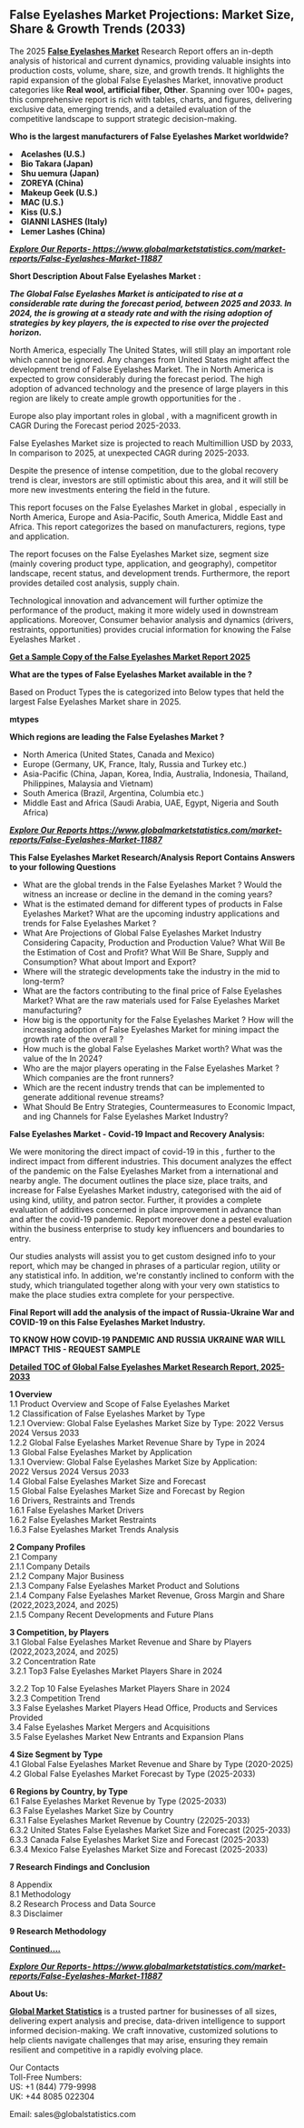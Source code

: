 <h2>False Eyelashes Market Projections: Market Size, Share & Growth Trends (2033)</h2><p>The 2025 <strong><a href="https://www.globalmarketstatistics.com/market-reports/False-Eyelashes-Market-11887">False Eyelashes Market</a></strong> Research Report offers an in-depth analysis of historical and current dynamics, providing valuable insights into production costs, volume, share, size, and growth trends. It highlights the rapid expansion of the global False Eyelashes Market, innovative product categories like <strong>Real wool, artificial fiber, Other</strong>. Spanning over 100+ pages, this comprehensive report is rich with tables, charts, and figures, delivering exclusive data, emerging trends, and a detailed evaluation of the competitive landscape to support strategic decision-making.</p><p><strong>Who is the largest manufacturers of False Eyelashes Market worldwide?</strong></p><p><strong><li>Acelashes (U.S.)<li>Bio Takara (Japan)<li>Shu uemura (Japan)<li>ZOREYA (China)<li>Makeup Geek (U.S.)<li>MAC (U.S.)<li>Kiss (U.S.)<li>GIANNI LASHES (Italy)<li>Lemer Lashes (China)</strong></p><p><strong><em><a href="https://www.globalmarketstatistics.com/market-reports/False-Eyelashes-Market-11887">Explore Our Reports-&nbsp;https://www.globalmarketstatistics.com/market-reports/False-Eyelashes-Market-11887</a></em></strong></p><p><strong>Short Description About False Eyelashes Market :</strong></p><p><strong><em>The Global False Eyelashes Market is anticipated to rise at a considerable rate during the forecast period, between 2025 and 2033. In 2024, the is growing at a steady rate and with the rising adoption of strategies by key players, the is expected to rise over the projected horizon.</em></strong></p><p>North America, especially The United States, will still play an important role which cannot be ignored. Any changes from United States might affect the development trend of False Eyelashes Market. The in North America is expected to grow considerably during the forecast period. The high adoption of advanced technology and the presence of large players in this region are likely to create ample growth opportunities for the .</p><p>Europe also play important roles in global , with a magnificent growth in CAGR During the Forecast period 2025-2033.</p><p>False Eyelashes Market size is projected to reach Multimillion USD by 2033, In comparison to 2025, at unexpected CAGR during 2025-2033.</p><p>Despite the presence of intense competition, due to the global recovery trend is clear, investors are still optimistic about this area, and it will still be more new investments entering the field in the future.</p><p>This report focuses on the False Eyelashes Market in global , especially in North America, Europe and Asia-Pacific, South America, Middle East and Africa. This report categorizes the based on manufacturers, regions, type and application.</p><p>The report focuses on the False Eyelashes Market size, segment size (mainly covering product type, application, and geography), competitor landscape, recent status, and development trends. Furthermore, the report provides detailed cost analysis, supply chain.</p><p>Technological innovation and advancement will further optimize the performance of the product, making it more widely used in downstream applications. Moreover, Consumer behavior analysis and dynamics (drivers, restraints, opportunities) provides crucial information for knowing the False Eyelashes Market .</p><p><strong><a href="https://www.globalmarketstatistics.com/market-reports/False-Eyelashes-Market-11887">Get a Sample Copy of the False Eyelashes Market Report 2025</a></strong></p><p><strong>What are the types of False Eyelashes Market available in the ?</strong></p><p>Based on Product Types the is categorized into Below types that held the largest False Eyelashes Market share in 2025.</p><p><strong>mtypes</strong></p><p><strong>Which regions are leading the False Eyelashes Market ?</strong></p><ul><li>North America (United States, Canada and Mexico)</li><li>Europe (Germany, UK, France, Italy, Russia and Turkey etc.)</li><li>Asia-Pacific (China, Japan, Korea, India, Australia, Indonesia, Thailand, Philippines, Malaysia and Vietnam)</li><li>South America (Brazil, Argentina, Columbia etc.)</li><li>Middle East and Africa (Saudi Arabia, UAE, Egypt, Nigeria and South Africa)</li></ul><p><strong><em><a href="https://www.globalmarketstatistics.com/market-reports/False-Eyelashes-Market-11887">Explore Our Reports https://www.globalmarketstatistics.com/market-reports/False-Eyelashes-Market-11887</a></em></strong></p><p><strong>This False Eyelashes Market Research/Analysis Report Contains Answers to your following Questions</strong></p><ul><li>What are the global trends in the False Eyelashes Market ? Would the witness an increase or decline in the demand in the coming years?</li><li>What is the estimated demand for different types of products in False Eyelashes Market? What are the upcoming industry applications and trends for False Eyelashes Market ?</li><li>What Are Projections of Global False Eyelashes Market Industry Considering Capacity, Production and Production Value? What Will Be the Estimation of Cost and Profit? What Will Be Share, Supply and Consumption? What about Import and Export?</li><li>Where will the strategic developments take the industry in the mid to long-term?</li><li>What are the factors contributing to the final price of False Eyelashes Market? What are the raw materials used for False Eyelashes Market manufacturing?</li><li>How big is the opportunity for the False Eyelashes Market ? How will the increasing adoption of False Eyelashes Market for mining impact the growth rate of the overall ?</li><li>How much is the global False Eyelashes Market worth? What was the value of the In 2024?</li><li>Who are the major players operating in the False Eyelashes Market ? Which companies are the front runners?</li><li>Which are the recent industry trends that can be implemented to generate additional revenue streams?</li><li>What Should Be Entry Strategies, Countermeasures to Economic Impact, and ing Channels for False Eyelashes Market Industry?</li></ul><p><strong>False Eyelashes Market - Covid-19 Impact and Recovery Analysis:</strong></p><p>We were monitoring the direct impact of covid-19 in this , further to the indirect impact from different industries. This document analyzes the effect of the pandemic on the False Eyelashes Market from a international and nearby angle. The document outlines the place size, place traits, and increase for False Eyelashes Market industry, categorised with the aid of using kind, utility, and patron sector. Further, it provides a complete evaluation of additives concerned in place improvement in advance than and after the covid-19 pandemic. Report moreover done a pestel evaluation within the business enterprise to study key influencers and boundaries to entry.</p><p>Our studies analysts will assist you to get custom designed info to your report, which may be changed in phrases of a particular region, utility or any statistical info. In addition, we're constantly inclined to conform with the study, which triangulated together along with your very own statistics to make the place studies extra complete for your perspective.</p><p><strong>Final Report will add the analysis of the impact of Russia-Ukraine War and COVID-19 on this False Eyelashes Market Industry.</strong></p><p><strong>TO KNOW HOW COVID-19 PANDEMIC AND RUSSIA UKRAINE WAR WILL IMPACT THIS - REQUEST SAMPLE</strong></p><p><strong><a href="https://www.globalmarketstatistics.com/market-reports/False-Eyelashes-Market-11887">Detailed TOC of Global False Eyelashes Market Research Report, 2025-2033</a></strong></p><p><strong>1 Overview</strong><br /> 1.1 Product Overview and Scope of False Eyelashes Market<br /> 1.2 Classification of False Eyelashes Market by Type<br /> 1.2.1 Overview: Global False Eyelashes Market Size by Type: 2022 Versus 2024 Versus 2033<br /> 1.2.2 Global False Eyelashes Market Revenue Share by Type in 2024<br /> 1.3 Global False Eyelashes Market by Application<br /> 1.3.1 Overview: Global False Eyelashes Market Size by Application: 2022&nbsp;Versus 2024 Versus 2033<br /> 1.4 Global False Eyelashes Market Size and Forecast<br /> 1.5 Global False Eyelashes Market Size and Forecast by Region<br /> 1.6 Drivers, Restraints and Trends<br /> 1.6.1 False Eyelashes Market Drivers<br /> 1.6.2 False Eyelashes Market Restraints<br /> 1.6.3 False Eyelashes Market Trends Analysis</p><p><strong>2 Company Profiles</strong><br /> 2.1 Company<br /> 2.1.1 Company Details<br /> 2.1.2 Company Major Business<br /> 2.1.3 Company False Eyelashes Market Product and Solutions<br /> 2.1.4 Company False Eyelashes Market Revenue, Gross Margin and Share (2022,2023,2024, and 2025)<br /> 2.1.5 Company Recent Developments and Future Plans</p><p><strong>3 Competition, by Players</strong><br /> 3.1 Global False Eyelashes Market Revenue and Share by Players (2022,2023,2024, and 2025)<br /> 3.2 Concentration Rate<br /> 3.2.1 Top3 False Eyelashes Market Players Share in 2024</p><p>3.2.2 Top 10 False Eyelashes Market Players Share in 2024<br /> 3.2.3 Competition Trend<br /> 3.3 False Eyelashes Market Players Head Office, Products and Services Provided<br /> 3.4 False Eyelashes Market Mergers and Acquisitions<br /> 3.5 False Eyelashes Market New Entrants and Expansion Plans</p><p><strong>4 Size Segment by Type</strong><br /> 4.1 Global False Eyelashes Market Revenue and Share by Type (2020-2025)<br /> 4.2 Global False Eyelashes Market Forecast by Type (2025-2033)</p><p><strong>6 Regions by Country, by Type</strong><br /> 6.1 False Eyelashes Market Revenue by Type (2025-2033)<br /> 6.3 False Eyelashes Market Size by Country<br /> 6.3.1 False Eyelashes Market Revenue by Country (22025-2033)<br /> 6.3.2 United States False Eyelashes Market Size and Forecast (2025-2033)<br /> 6.3.3 Canada False Eyelashes Market Size and Forecast (2025-2033)<br /> 6.3.4 Mexico False Eyelashes Market Size and Forecast (2025-2033)</p><p><strong>7 Research Findings and Conclusion</strong></p><p>8 Appendix<br /> 8.1 Methodology<br /> 8.2 Research Process and Data Source<br /> 8.3 Disclaimer</p><p><strong>9 Research Methodology</strong></p><p><strong><a href="https://www.globalmarketstatistics.com/market-reports/False-Eyelashes-Market-11887">Continued&hellip;.</a></strong></p><p><strong><em><a href="https://www.globalmarketstatistics.com/market-reports/False-Eyelashes-Market-11887">Explore Our Reports-&nbsp;https://www.globalmarketstatistics.com/market-reports/False-Eyelashes-Market-11887</a></em></strong></p><p><strong>About Us:</strong></p><p><strong><a href="https://www.globalmarketstatistics.com/">Global Market Statistics</a></strong> is a trusted partner for businesses of all sizes, delivering expert analysis and precise, data-driven intelligence to support informed decision-making. We craft innovative, customized solutions to help clients navigate challenges that may arise, ensuring they remain resilient and competitive in a rapidly evolving place.</p><p>Our Contacts<br /> Toll-Free Numbers:<br /> US: +1 (844) 779-9998<br /> UK: +44 8085 022304</p><p>Email: sales@globalstatistics.com</p>
